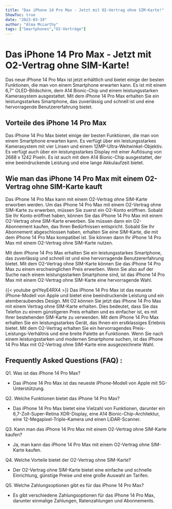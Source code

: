 ```yaml
---
title: "Das iPhone 14 Pro Max - Jetzt mit O2-Vertrag ohne SIM-Karte!"
ShowToc: true 
date: "2023-03-19"
author: "Alma Mccarthy" 
tags: ["Smartphones","O2-Verträge"]
---
```

# Das iPhone 14 Pro Max - Jetzt mit O2-Vertrag ohne SIM-Karte!

Das neue iPhone 14 Pro Max ist jetzt erhältlich und bietet einige der besten Funktionen, die man von einem Smartphone erwarten kann. Es ist mit einem 6,7" OLED-Bildschirm, dem A14 Bionic-Chip und einem leistungsstarken Kamerasystem ausgestattet. Mit dem iPhone 14 Pro Max erhalten Sie ein leistungsstarkes Smartphone, das zuverlässig und schnell ist und eine hervorragende Benutzererfahrung bietet.

## Vorteile des iPhone 14 Pro Max

Das iPhone 14 Pro Max bietet einige der besten Funktionen, die man von einem Smartphone erwarten kann. Es verfügt über ein leistungsstarkes Kamerasystem mit vier Linsen und einem 12MP-Ultra-Weitwinkel-Objektiv. Es verfügt auch über ein leistungsstarkes Display mit einer Auflösung von 2688 x 1242 Pixeln. Es ist auch mit dem A14 Bionic-Chip ausgestattet, der eine beeindruckende Leistung und eine lange Akkulaufzeit bietet.

## Wie man das iPhone 14 Pro Max mit einem O2-Vertrag ohne SIM-Karte kauft

Das iPhone 14 Pro Max kann mit einem O2-Vertrag ohne SIM-Karte erworben werden. Um das iPhone 14 Pro Max mit einem O2-Vertrag ohne SIM-Karte zu erwerben, müssen Sie zuerst ein O2-Konto eröffnen. Sobald Sie Ihr Konto eröffnet haben, können Sie das iPhone 14 Pro Max mit einem O2-Vertrag ohne SIM-Karte erwerben. Sie müssen dann ein O2-Abonnement kaufen, das Ihren Bedürfnissen entspricht. Sobald Sie Ihr Abonnement abgeschlossen haben, erhalten Sie eine SIM-Karte, die mit dem iPhone 14 Pro Max kompatibel ist. Sie können dann Ihr iPhone 14 Pro Max mit einem O2-Vertrag ohne SIM-Karte nutzen.

Mit dem iPhone 14 Pro Max erhalten Sie ein leistungsstarkes Smartphone, das zuverlässig und schnell ist und eine hervorragende Benutzererfahrung bietet. Mit dem O2-Vertrag ohne SIM-Karte können Sie das iPhone 14 Pro Max zu einem erschwinglichen Preis erwerben. Wenn Sie also auf der Suche nach einem leistungsstarken Smartphone sind, ist das iPhone 14 Pro Max mit einem O2-Vertrag ohne SIM-Karte eine hervorragende Wahl.

{{< youtube gnlYeyE4RX4 >}} 
Das iPhone 14 Pro Max ist das neueste iPhone-Modell von Apple und bietet eine beeindruckende Leistung und ein atemberaubendes Design. Mit O2 können Sie jetzt das iPhone 14 Pro Max mit einem Vertrag ohne SIM-Karte erhalten. Dies bedeutet, dass Sie das Telefon zu einem günstigeren Preis erhalten und es einfacher ist, es mit Ihrer bestehenden SIM-Karte zu verwenden. Mit dem iPhone 14 Pro Max erhalten Sie ein leistungsstarkes Gerät, das Ihnen ein erstklassiges Erlebnis bietet. Mit dem O2-Vertrag erhalten Sie ein hervorragendes Preis-Leistungs-Verhältnis und eine breite Palette an Funktionen. Wenn Sie nach einem leistungsstarken und modernen Smartphone suchen, ist das iPhone 14 Pro Max mit O2-Vertrag ohne SIM-Karte eine ausgezeichnete Wahl.

## Frequently Asked Questions (FAQ) :
Q1. Was ist das iPhone 14 Pro Max?
- Das iPhone 14 Pro Max ist das neueste iPhone-Modell von Apple mit 5G-Unterstützung.

Q2. Welche Funktionen bietet das iPhone 14 Pro Max?
- Das iPhone 14 Pro Max bietet eine Vielzahl von Funktionen, darunter ein 6,7-Zoll-Super-Retina XDR-Display, eine A14 Bionic-Chip-Architektur, eine 12-Megapixel-Triple-Kamera und einen LiDAR-Scanner.

Q3. Kann man das iPhone 14 Pro Max mit einem O2-Vertrag ohne SIM-Karte kaufen?
- Ja, man kann das iPhone 14 Pro Max mit einem O2-Vertrag ohne SIM-Karte kaufen.

Q4. Welche Vorteile bietet der O2-Vertrag ohne SIM-Karte?
- Der O2-Vertrag ohne SIM-Karte bietet eine einfache und schnelle Einrichtung, günstige Preise und eine große Auswahl an Tarifen.

Q5. Welche Zahlungsoptionen gibt es für das iPhone 14 Pro Max?
- Es gibt verschiedene Zahlungsoptionen für das iPhone 14 Pro Max, darunter einmalige Zahlungen, Ratenzahlungen und Abonnements.


